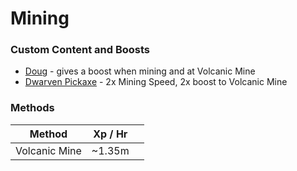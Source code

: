 # Mining

### Custom Content and Boosts

* [Doug](https://bso-wiki.oldschool.gg/custom-items/pets) - gives a boost when mining and at Volcanic Mine
* [Dwarven Pickaxe](https://bso-wiki.oldschool.gg/custom-items/equippables#dwarven-equipment) - 2x Mining Speed, 2x boost to Volcanic Mine

### Methods

| Method        | Xp / Hr |   |
| ------------- | ------- | - |
| Volcanic Mine | \~1.35m |   |

